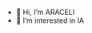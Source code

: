 - 👋 Hi, I’m ARACELI
- 👀 I’m interested in IA



<!---
DOCTORAAGC/DOCTORAAGC is a ✨ special ✨ repository because its `README.md` (this file) appears on your GitHub profile.
You can click the Preview link to take a look at your changes.
--->
